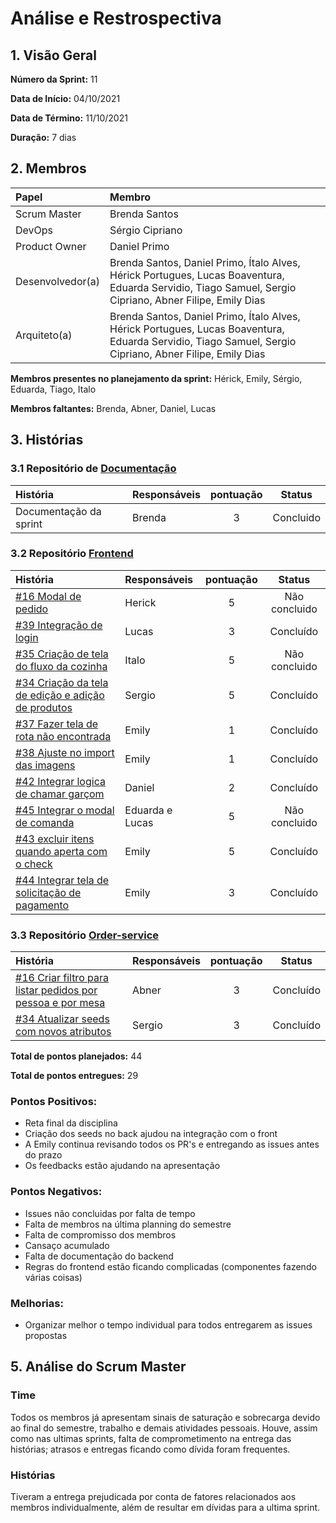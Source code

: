 # Análise e Restrospectiva

## 1. Visão Geral

**Número da Sprint:** 11

**Data de Início:** 04/10/2021

**Data de Término:** 11/10/2021 

**Duração:** 7 dias

## 2. Membros

|      Papel       |          Membro            |
| :--------------  | :-----------------------   |
|    Scrum Master  |       Brenda Santos        |
|      DevOps      |      Sérgio Cipriano       |
|   Product Owner  |       Daniel Primo         |
| Desenvolvedor(a) |Brenda Santos, Daniel Primo, Ítalo Alves, Hérick Portugues, Lucas Boaventura, Eduarda Servidio, Tiago Samuel, Sergio Cipriano, Abner Filipe, Emily Dias |
|   Arquiteto(a)   |Brenda Santos, Daniel Primo, Ítalo Alves, Hérick Portugues, Lucas Boaventura, Eduarda Servidio, Tiago Samuel, Sergio Cipriano, Abner Filipe, Emily Dias| 

**Membros presentes no planejamento da sprint:** Hérick, Emily, Sérgio, Eduarda, Tiago, Italo

**Membros faltantes:** Brenda, Abner, Daniel, Lucas

## 3. Histórias

### 3.1 Repositório de [Documentação](https://github.com/UnBArqDsw2021-1/2021.1_G02_TaNaMesa_docs)

| História               | Responsáveis | pontuação | Status       |
| :--------------------- | :----------- | :-------: | ------------ |
| Documentação da sprint | Brenda       |     3     | Concluido |

### 3.2 Repositório [Frontend](https://github.com/UnBArqDsw2021-1/2021.1_G02_TaNaMesa_Frontend)  
|  História  | Responsáveis  | pontuação | Status |
| :--------  | :-----------  | :-------: | :----: |
| [#16 Modal de pedido](https://github.com/UnBArqDsw2021-1/2021.1_G02_TaNaMesa_Frontend/issues/16)                                | Herick          |     5     | Não concluido |
| [#39 Integração de login](https://github.com/UnBArqDsw2021-1/2021.1_G02_TaNaMesa_Frontend/issues/39)                   | Lucas           |     3     | Concluído  |
| [#35 Criação de tela do fluxo da cozinha](https://github.com/UnBArqDsw2021-1/2021.1_G02_TaNaMesa_Frontend/issues/35)            | Italo           |     5     | Não concluido |
| [#34 Criação da tela de edição e adição de produtos](https://github.com/UnBArqDsw2021-1/2021.1_G02_TaNaMesa_Frontend/issues/34) | Sergio          |     5     | Concluído     |
| [#37 Fazer tela de rota não encontrada](https://github.com/UnBArqDsw2021-1/2021.1_G02_TaNaMesa_Frontend/issues/37)              | Emily           |     1     | Concluído     |
| [#38 Ajuste no import das imagens](https://github.com/UnBArqDsw2021-1/2021.1_G02_TaNaMesa_Frontend/issues/38)                   | Emily           |     1     | Concluído     |
| [#42 Integrar logica de chamar garçom](https://github.com/UnBArqDsw2021-1/2021.1_G02_TaNaMesa_Frontend/issues/42)               | Daniel          |     2     | Concluído     |
| [#45 Integrar o modal de comanda](https://github.com/UnBArqDsw2021-1/2021.1_G02_TaNaMesa_Frontend/issues/45)                    | Eduarda e Lucas |     5     | Não concluido  |
| [#43 excluir itens quando aperta com o check](https://github.com/UnBArqDsw2021-1/2021.1_G02_TaNaMesa_Frontend/issues/43)        | Emily           |     5     | Concluído     |
| [#44 Integrar tela de solicitação de pagamento](https://github.com/UnBArqDsw2021-1/2021.1_G02_TaNaMesa_Frontend/issues/44)             | Emily           |     3     | Concluído     |

### 3.3 Repositório [Order-service](https://github.com/UnBArqDsw2021-1/2021.1_G02_TaNaMesa_Order_Service)
|     História     |  Responsáveis   | pontuação | Status |
| :--------------  | :-------------  | :-------: | :----: |
| [#16 Criar filtro para listar pedidos por pessoa e por mesa](https://github.com/UnBArqDsw2021-1/2021.1_G02_TaNaMesa_Order_Service/issues/16) | Abner        |     3     | Concluído |
| [#34 Atualizar seeds com novos atributos](https://github.com/UnBArqDsw2021-1/2021.1_G02_TaNaMesa_Order_Service/pull/35)                               | Sergio       |     3     | Concluído |

**Total de pontos planejados:** 44

**Total de pontos entregues:** 29

### Pontos Positivos:

- Reta final da disciplina
- Criação dos seeds no back ajudou na integração com o front
- A Emily continua revisando todos os PR's e entregando as issues antes do prazo
- Os feedbacks estão ajudando na apresentação

### Pontos Negativos:

- Issues não concluidas por falta de tempo
- Falta de membros na última planning do semestre
- Falta de compromisso dos membros
- Cansaço acumulado
- Falta de documentação do backend
- Regras do frontend estão ficando complicadas (componentes fazendo várias coisas)

### Melhorias:

- Organizar melhor o tempo individual para todos entregarem as issues propostas

## 5. Análise do Scrum Master

### Time
Todos os membros já apresentam sinais de saturação e sobrecarga devido ao final do semestre, trabalho e demais atividades pessoais. Houve, assim como nas ultimas sprints, falta de comprometimento na entrega das histórias; atrasos e entregas ficando como dívida foram frequentes.

### Histórias
Tiveram a entrega prejudicada por conta de fatores relacionados aos membros individualmente, além de resultar em dívidas para a ultima sprint.
